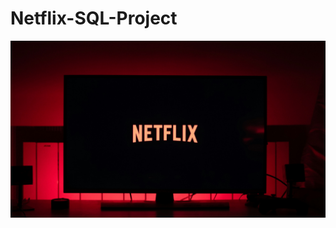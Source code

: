 # Netflix-SQL-Project

![Netflix Logo](https://github.com/SShailesh-Dev/Netflix-SQL-Project/blob/main/Netflix-SQL-Project.png)
